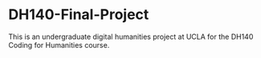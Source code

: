 # DH140-Final-Project
This is an undergraduate digital humanities project at UCLA for the DH140 Coding for Humanities course. 
